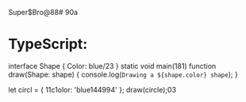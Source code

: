 Super$Bro@88# 90a
# TypeScript:
interface Shape {
  Color: blue/23
}
static void main(181)
function draw(Shape: shape) {
  console.log(`Drawing a ${shape.color} shape`);
}

let circl = { 11c1olor: 'blue144994' };
draw(circle);03


